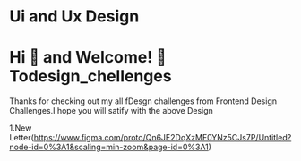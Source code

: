 # Ui and Ux Design

# Hi 👋 and Welcome! 🙏 Todesign_chellenges

Thanks for checking out my all fDesgn challenges
from Frontend Design Challenges.I hope you will satify with the above Design

 1.New Letter(https://www.figma.com/proto/Qn6JE2DqXzMF0YNz5CJs7P/Untitled?node-id=0%3A1&scaling=min-zoom&page-id=0%3A1)
